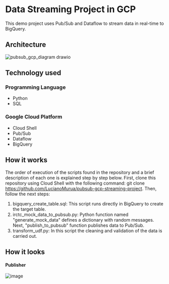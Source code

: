 # Data Streaming Project in GCP
This demo project uses Pub/Sub and Dataflow to stream data in real-time to BigQuery.

## Architecture
![pubsub_gcp_diagram drawio](https://github.com/user-attachments/assets/b1bd5ef9-1fbb-44e3-8c4a-75a77482a246)

## Technology used

### Programming Language
- Python
- SQL

### Google Cloud Platform
- Cloud Shell
- Pub/Sub
- Dataflow
- BigQuery

## How it works

The order of execution of the scripts found in the repository and a brief description of each one is explained step by step below.
First, clone this repository using Cloud Shell with the following command: git clone https://github.com/LucianoMurua/pubsub-gcp-streaming-project. Then, follow the next steps:

1) bigquery_create_table.sql: This script runs directly in BigQuery to create the target table.
2) irctc_mock_data_to_pubsub.py: Python function named "generate_mock_data" defines a dictionary with random messages. Next, "publish_to_pubsub" function publishes data to Pub/Sub.
3) transform_udf.py: In this script the cleaning and validation of the data is carried out.

## How it looks

#### Publisher
![image](https://github.com/user-attachments/assets/733e8db3-9d89-48a0-864d-d1faf7be688e)

